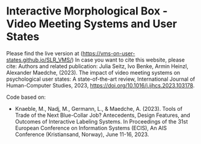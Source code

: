 # Interactive Morphological Box - Video Meeting Systems and User States 

Please find the live version at (https://vms-on-user-states.github.io/SLR_VMS/)
In case you want to cite this website, please cite:
Authors and related publication:
Julia Seitz, Ivo Benke, Armin Heinzl, Alexander Maedche, (2023). The impact of video meeting systems on psychological user states: A state-of-the-art review, International Journal of Human-Computer Studies, 2023,
https://doi.org/10.1016/j.ijhcs.2023.103178.


Code based on:
- Knaeble, M., Nadj, M., Germann, L., & Maedche, A. (2023). Tools of Trade of the Next Blue-Collar Job? Antecedents, Design Features, and Outcomes of Interactive Labeling Systems. In Proceedings of the 31st European Conference on Information Systems (ECIS), An AIS Conference (Kristiansand, Norway), June 11-16, 2023.


